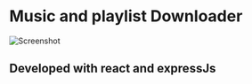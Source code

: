 # Music and playlist Downloader 

![Screenshot](https://basssites.com/images/ytd-mobiles.jpeg)

## Developed with react and expressJs
